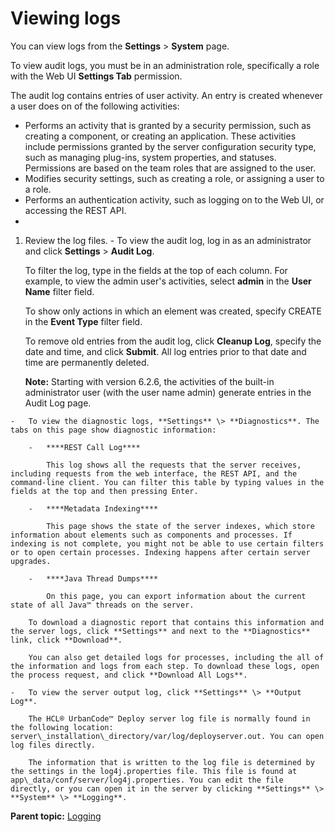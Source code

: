 # Viewing logs

You can view logs from the **Settings** \> **System** page.

To view audit logs, you must be in an administration role, specifically a role with the Web UI **Settings Tab** permission.

The audit log contains entries of user activity. An entry is created whenever a user does on of the following activities:

-   Performs an activity that is granted by a security permission, such as creating a component, or creating an application. These activities include permissions granted by the server configuration security type, such as managing plug-ins, system properties, and statuses. Permissions are based on the team roles that are assigned to the user.
-   Modifies security settings, such as creating a role, or assigning a user to a role.
-   Performs an authentication activity, such as logging on to the Web UI, or accessing the REST API.
-   
1.   Review the log files. 
    -   To view the audit log, log in as an administrator and click **Settings** \> **Audit Log**.

        To filter the log, type in the fields at the top of each column. For example, to view the admin user's activities, select **admin** in the **User Name** filter field.

        To show only actions in which an element was created, specify CREATE in the **Event Type** filter field.

        To remove old entries from the audit log, click **Cleanup Log**, specify the date and time, and click **Submit**. All log entries prior to that date and time are permanently deleted.

        **Note:** Starting with version 6.2.6, the activities of the built-in administrator user \(with the user name admin\) generate entries in the Audit Log page.

    -   To view the diagnostic logs, **Settings** \> **Diagnostics**. The tabs on this page show diagnostic information:

        -   ****REST Call Log****

            This log shows all the requests that the server receives, including requests from the web interface, the REST API, and the command-line client. You can filter this table by typing values in the fields at the top and then pressing Enter.

        -   ****Metadata Indexing****

            This page shows the state of the server indexes, which store information about elements such as components and processes. If indexing is not complete, you might not be able to use certain filters or to open certain processes. Indexing happens after certain server upgrades.

        -   ****Java Thread Dumps****

            On this page, you can export information about the current state of all Java™ threads on the server.

        To download a diagnostic report that contains this information and the server logs, click **Settings** and next to the **Diagnostics** link, click **Download**.

        You can also get detailed logs for processes, including the all of the information and logs from each step. To download these logs, open the process request, and click **Download All Logs**.

    -   To view the server output log, click **Settings** \> **Output Log**.

        The HCL® UrbanCode™ Deploy server log file is normally found in the following location: server\_installation\_directory/var/log/deployserver.out. You can open log files directly.

        The information that is written to the log file is determined by the settings in the log4j.properties file. This file is found at app\_data/conf/server/log4j.properties. You can edit the file directly, or you can open it in the server by clicking **Settings** \> **System** \> **Logging**.


**Parent topic:** [Logging](../topics/log_ov.md)

